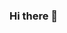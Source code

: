 ### Hi there 👋

<!--
**prapcode/prapcode** is a ✨ _special_ ✨ repository because its `README.md` (this file) appears on your GitHub profile.

- 🔭 I’m currently working as Data Science trainee at AlmaBetter
- 🌱 I’m currently learning Deep Neural Networking
- 💬 Ask me about anything Data related
- 📫 Reach me at dixitprabhat.10@gmail.com
- ⚡ I love doing swimming, hicking, playing football
-->
